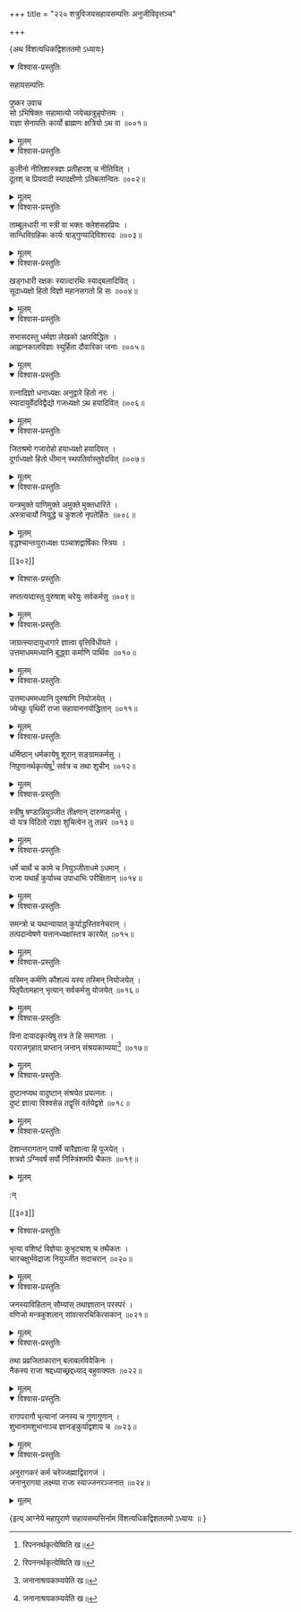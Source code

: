 +++
title = "२२० शत्रुविजयसहायसम्पत्तिः अनुजीविवृत्तञ्च"

+++

\{अथ विंशत्यधिकद्विशततमो ऽध्यायः\}


<details open><summary>विश्वास-प्रस्तुतिः</summary>

सहायसम्पत्तिः  
    
पुष्कर उवाच  
सो ऽभिषिक्तः सहामात्यो जयेच्छत्रून्नृपोत्तमः   ।  
राज्ञा सेनापतिः कार्यो ब्राह्मणः क्षत्रियो ऽथ वा   ॥००१॥
</details>

<details><summary>मूलम्</summary>

सहायसम्पत्तिः  
    
पुष्कर उवाच  
सो ऽभिषिक्तः सहामात्यो जयेच्छत्रून्नृपोत्तमः   ।  
राज्ञा सेनापतिः कार्यो ब्राह्मणः क्षत्रियो ऽथ वा   ॥००१॥
</details>  

<details open><summary>विश्वास-प्रस्तुतिः</summary>

कुलीनो नीतिशास्त्रज्ञः प्रतीहारश् च नीतिवित् ।  
दूतश् च प्रियवादी स्यादक्षीणो ऽतिबलान्वितः ॥००२॥
</details>

<details><summary>मूलम्</summary>

कुलीनो नीतिशास्त्रज्ञः प्रतीहारश् च नीतिवित् ।  
दूतश् च प्रियवादी स्यादक्षीणो ऽतिबलान्वितः ॥००२॥
</details>  

<details open><summary>विश्वास-प्रस्तुतिः</summary>

ताम्बूलधारी ना स्त्री वा भक्तः क्लेशसहप्रियः   ।  
सान्धिविग्रहिकः कार्यः षाड्गुण्यादिविशारदः   ॥००३॥
</details>

<details><summary>मूलम्</summary>

ताम्बूलधारी ना स्त्री वा भक्तः क्लेशसहप्रियः   ।  
सान्धिविग्रहिकः कार्यः षाड्गुण्यादिविशारदः   ॥००३॥
</details>  

<details open><summary>विश्वास-प्रस्तुतिः</summary>

खड्गधारी रक्षकः स्यात्दारथिः स्याद्बलादिवित्   ।  
सूदाध्यक्षो हितो विज्ञो महानसगतो हि सः ॥००४॥
</details>

<details><summary>मूलम्</summary>

खड्गधारी रक्षकः स्यात्दारथिः स्याद्बलादिवित्   ।  
सूदाध्यक्षो हितो विज्ञो महानसगतो हि सः ॥००४॥
</details>  

<details open><summary>विश्वास-प्रस्तुतिः</summary>

सभासदस्तु धर्मज्ञा लेखको ऽक्षरविद्धितः ।  
आह्वानकालविज्ञाः स्युर्हिता दौवारिका जनाः ॥००५॥
</details>

<details><summary>मूलम्</summary>

सभासदस्तु धर्मज्ञा लेखको ऽक्षरविद्धितः ।  
आह्वानकालविज्ञाः स्युर्हिता दौवारिका जनाः ॥००५॥
</details>  

<details open><summary>विश्वास-प्रस्तुतिः</summary>

रत्नादिज्ञो धनाध्यक्षः अनुद्वारे हितो नरः ।  
स्यादायुर्वेदविद्वैद्यो गजध्यक्षो ऽथ हयादिवित् ॥००६॥
</details>

<details><summary>मूलम्</summary>

रत्नादिज्ञो धनाध्यक्षः अनुद्वारे हितो नरः ।  
स्यादायुर्वेदविद्वैद्यो गजध्यक्षो ऽथ हयादिवित् ॥००६॥
</details>  

<details open><summary>विश्वास-प्रस्तुतिः</summary>

जितश्रमो गजारोहो हयाध्यक्षो हयादिवत् ।  
दुर्गाध्यक्षो हितो धीमान् स्थपतिर्वास्तुवेदवित् ॥००७॥
</details>

<details><summary>मूलम्</summary>

जितश्रमो गजारोहो हयाध्यक्षो हयादिवत् ।  
दुर्गाध्यक्षो हितो धीमान् स्थपतिर्वास्तुवेदवित् ॥००७॥
</details>  

<details open><summary>विश्वास-प्रस्तुतिः</summary>

यन्त्रमुक्ते पाणिमुक्ते अमुक्ते मुक्तधारिते ।  
अस्त्राचार्यो नियुद्धे च कुशलो नृपतेर्हितः ॥००८॥
</details>

<details><summary>मूलम्</summary>

यन्त्रमुक्ते पाणिमुक्ते अमुक्ते मुक्तधारिते ।  
अस्त्राचार्यो नियुद्धे च कुशलो नृपतेर्हितः ॥००८॥
</details>  
वृद्धश्चान्तःपुराध्यक्षः पञ्चाशद्वार्षिकाः  
स्त्रियः ।  

[[३०२]]
    

<details open><summary>विश्वास-प्रस्तुतिः</summary>

सप्तत्यव्दास्तु पुरुषाश् चरेयुः सर्वकर्मसु ॥००९॥
</details>

<details><summary>मूलम्</summary>

सप्तत्यव्दास्तु पुरुषाश् चरेयुः सर्वकर्मसु ॥००९॥
</details>  

<details open><summary>विश्वास-प्रस्तुतिः</summary>

जाग्रत्स्यादायुधागारे ज्ञात्वा वृत्तिर्विधीयते ।  
उत्तमाधममध्यानि बुद्ध्वा कर्माणि पार्थिवः   ॥०१०॥
</details>

<details><summary>मूलम्</summary>

जाग्रत्स्यादायुधागारे ज्ञात्वा वृत्तिर्विधीयते ।  
उत्तमाधममध्यानि बुद्ध्वा कर्माणि पार्थिवः   ॥०१०॥
</details>  

<details open><summary>विश्वास-प्रस्तुतिः</summary>

उत्तमाधममध्यानि पुरुषाणि नियोजयेत् ।  
ज्येच्छुः पृथिवीं राजा सहायाननयोद्धितान् ॥०११॥
</details>

<details><summary>मूलम्</summary>

उत्तमाधममध्यानि पुरुषाणि नियोजयेत् ।  
ज्येच्छुः पृथिवीं राजा सहायाननयोद्धितान् ॥०११॥
</details>  

<details open><summary>विश्वास-प्रस्तुतिः</summary>

धर्मिष्ठान् धर्मकायेषु शूरान् सङ्ग्रामकर्मसु   ।  
निपुणानर्थकृत्येषु[^१] सर्वत्र च तथा शुचीन् ॥०१२॥
</details>

<details><summary>मूलम्</summary>

धर्मिष्ठान् धर्मकायेषु शूरान् सङ्ग्रामकर्मसु   ।  
निपुणानर्थकृत्येषु[^१] सर्वत्र च तथा शुचीन् ॥०१२॥
</details>  

<details open><summary>विश्वास-प्रस्तुतिः</summary>

स्त्रीषु षण्डान्नियुञ्जीत तीक्ष्णान् दारुणकर्मसु   ।  
यो यत्र विदितो राज्ञा शुचित्वेन तु तन्नरं ॥०१३॥
</details>

<details><summary>मूलम्</summary>

स्त्रीषु षण्डान्नियुञ्जीत तीक्ष्णान् दारुणकर्मसु   ।  
यो यत्र विदितो राज्ञा शुचित्वेन तु तन्नरं ॥०१३॥
</details>  

<details open><summary>विश्वास-प्रस्तुतिः</summary>

धर्मे चार्थे च कामे च नियुञ्जीताधमे ऽधमान् ।  
राजा यथार्हं कुर्याच्च उपाधाभिः परीक्षितान्   ॥०१४॥
</details>

<details><summary>मूलम्</summary>

धर्मे चार्थे च कामे च नियुञ्जीताधमे ऽधमान् ।  
राजा यथार्हं कुर्याच्च उपाधाभिः परीक्षितान्   ॥०१४॥
</details>  

<details open><summary>विश्वास-प्रस्तुतिः</summary>

समन्त्रो च यथान्यायात् कुर्याद्धस्तिवनेचरान् ।  
तत्पदान्वेषणे यत्तानध्यक्षांस्तत्र कारयेत् ॥०१५॥
</details>

<details><summary>मूलम्</summary>

समन्त्रो च यथान्यायात् कुर्याद्धस्तिवनेचरान् ।  
तत्पदान्वेषणे यत्तानध्यक्षांस्तत्र कारयेत् ॥०१५॥
</details>  

<details open><summary>विश्वास-प्रस्तुतिः</summary>

यस्मिन् कर्मणि कौशल्यं यस्य तस्मिन् नियोजयेत् ।  
पितृपैतामहान् भृत्यान् सर्वकर्मसु योजयेत् ॥०१६॥
</details>

<details><summary>मूलम्</summary>

यस्मिन् कर्मणि कौशल्यं यस्य तस्मिन् नियोजयेत् ।  
पितृपैतामहान् भृत्यान् सर्वकर्मसु योजयेत् ॥०१६॥
</details>  

<details open><summary>विश्वास-प्रस्तुतिः</summary>

विना दायादकृत्येषु तत्र ते हि समागताः ।  
परराजगृहात् प्राप्तान् जनान् संश्रयकाम्यया[^२]   ॥०१७॥
</details>

<details><summary>मूलम्</summary>

विना दायादकृत्येषु तत्र ते हि समागताः ।  
परराजगृहात् प्राप्तान् जनान् संश्रयकाम्यया[^२]   ॥०१७॥
</details>  

<details open><summary>विश्वास-प्रस्तुतिः</summary>

दुष्टानप्यथ वादुष्टान् संश्रयेत प्रयत्नतः   ।  
दुष्टं ज्ञात्वा विश्वसेन्न तद्वृत्तिं वर्तयेद्वशे   ॥०१८॥
</details>

<details><summary>मूलम्</summary>

दुष्टानप्यथ वादुष्टान् संश्रयेत प्रयत्नतः   ।  
दुष्टं ज्ञात्वा विश्वसेन्न तद्वृत्तिं वर्तयेद्वशे   ॥०१८॥
</details>  

<details open><summary>विश्वास-प्रस्तुतिः</summary>

देशान्तरागतान् पार्श्वे चारैज्ञात्वा हि पूजयेत् ।  
शत्रवो ऽग्निवर्षं सर्पो निस्त्रिंशमपि चैकतः ॥०१९॥
</details>

<details><summary>मूलम्</summary>

देशान्तरागतान् पार्श्वे चारैज्ञात्वा हि पूजयेत् ।  
शत्रवो ऽग्निवर्षं सर्पो निस्त्रिंशमपि चैकतः ॥०१९॥
</details>  
    
:न्  
    
[^१]: रिपननर्थकृत्येष्विति ख॥  
    
[^२]: जनानाश्रयकाम्ययेति ख॥  

[[३०३]]
    

<details open><summary>विश्वास-प्रस्तुतिः</summary>

भृत्या वशिष्टं विज्ञेयाः कुभृट्याश् च तथैकतः   ।  
चारचक्षुर्भवेद्राजा नियुञ्जीत सदाचरान् ॥०२०॥
</details>

<details><summary>मूलम्</summary>

भृत्या वशिष्टं विज्ञेयाः कुभृट्याश् च तथैकतः   ।  
चारचक्षुर्भवेद्राजा नियुञ्जीत सदाचरान् ॥०२०॥
</details>  

<details open><summary>विश्वास-प्रस्तुतिः</summary>

जनस्याविहितान् सौम्यांस् तथाज्ञातान् परस्परं ।  
वणिजो मन्त्रकुशलान् सांवत्सरचिकित्सकान् ॥०२१॥
</details>

<details><summary>मूलम्</summary>

जनस्याविहितान् सौम्यांस् तथाज्ञातान् परस्परं ।  
वणिजो मन्त्रकुशलान् सांवत्सरचिकित्सकान् ॥०२१॥
</details>  

<details open><summary>विश्वास-प्रस्तुतिः</summary>

तथा प्रव्रजिताकारान् बलाबलविवेकिनः ।  
नैकस्य राजा श्रद्दध्याच्छ्रद्दध्याद् बहुवाक्यतः   ॥०२२॥
</details>

<details><summary>मूलम्</summary>

तथा प्रव्रजिताकारान् बलाबलविवेकिनः ।  
नैकस्य राजा श्रद्दध्याच्छ्रद्दध्याद् बहुवाक्यतः   ॥०२२॥
</details>  

<details open><summary>विश्वास-प्रस्तुतिः</summary>

रागापरागौ भृत्यानां जनस्य च गुणागुणान्   ।  
शुभानामशुभानाञ्च ज्ञानङ्कुर्याद्वशाय च   ॥०२३॥
</details>

<details><summary>मूलम्</summary>

रागापरागौ भृत्यानां जनस्य च गुणागुणान्   ।  
शुभानामशुभानाञ्च ज्ञानङ्कुर्याद्वशाय च   ॥०२३॥
</details>  

<details open><summary>विश्वास-प्रस्तुतिः</summary>

अनुरागकरं कर्म चरेज्जह्माद्विरागजं ।  
जनानुरागया लक्ष्म्या राजा स्याज्जनरञ्जनात् ॥०२४॥
</details>

<details><summary>मूलम्</summary>

अनुरागकरं कर्म चरेज्जह्माद्विरागजं ।  
जनानुरागया लक्ष्म्या राजा स्याज्जनरञ्जनात् ॥०२४॥
</details>  
    
\{इत्य् आग्नेये महापुराणे सहायसम्पत्तिर्नाम विंशत्यधिकद्विशततमो ऽध्यायः ॥  }
    